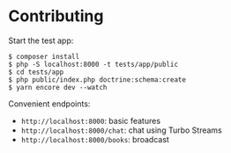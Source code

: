 # Contributing

Start the test app:

    $ composer install
    $ php -S localhost:8000 -t tests/app/public
    $ cd tests/app
    $ php public/index.php doctrine:schema:create
    $ yarn encore dev --watch

Convenient endpoints:

* `http://localhost:8000`: basic features
* `http://localhost:8000/chat`: chat using Turbo Streams
* `http://localhost:8000/books`: broadcast
